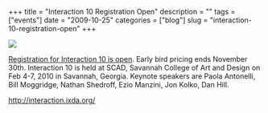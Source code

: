 +++
title = "Interaction 10 Registration Open"
description = ""
tags = ["events"]
date = "2009-10-25"
categories = ["blog"]
slug = "interaction-10-registration-open"
+++



  <div class="notebook-screenshot"><a href="http://interaction.ixda.org/"><img src="http://media.konigi.com/bluga/wt4ae4617d6a369.jpg"/></a></div><p><a href="http://interaction.ixda.org/">Registration for Interaction 10 is open</a>. Early bird pricing ends November 30th. Interaction 10 is held at SCAD, Savannah College of Art and Design on Feb 4-7, 2010 in Savannah, Georgia. Keynote speakers are Paola Antonelli, Bill Moggridge, Nathan Shedroff, Ezio Manzini, Jon Kolko, Dan Hill.</p>
    
  <a href="http://interaction.ixda.org/">http://interaction.ixda.org/</a>
